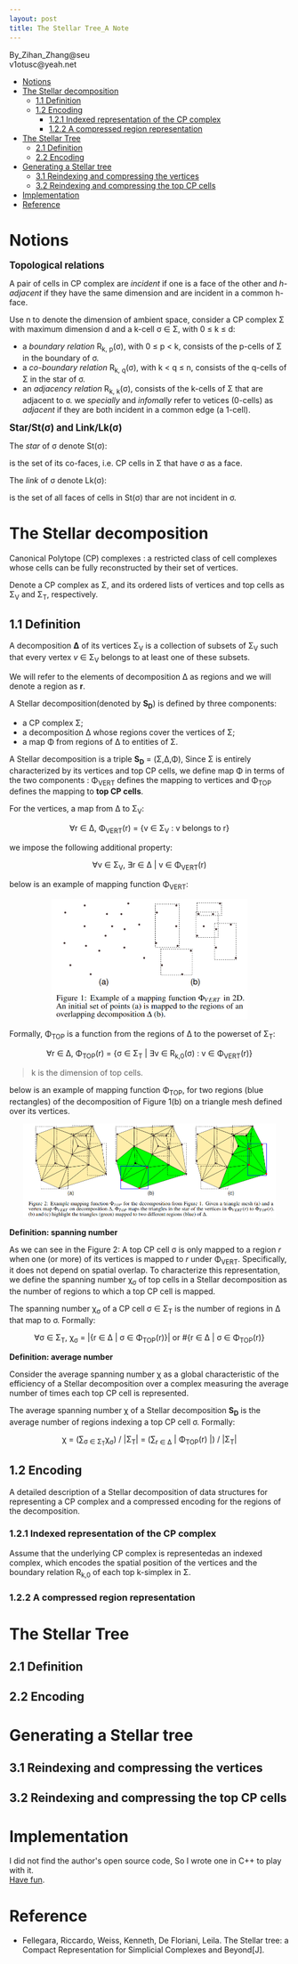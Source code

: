 ```yaml
---
layout: post
title: The Stellar Tree_A Note
---
```


<left>
By_Zihan_Zhang@seu<br/>
v1otusc@yeah.net
</left>

<!-- TOC -->

- [Notions](#notions)
- [The Stellar decomposition](#the-stellar-decomposition)
  - [1.1 Definition](#11-definition)
  - [1.2 Encoding](#12-encoding)
    - [1.2.1 Indexed representation of the CP complex](#121-indexed-representation-of-the-cp-complex)
    - [1.2.2 A compressed region representation](#122-a-compressed-region-representation)
- [The Stellar Tree](#the-stellar-tree)
  - [2.1 Definition](#21-definition)
  - [2.2 Encoding](#22-encoding)
- [Generating a Stellar tree](#generating-a-stellar-tree)
  - [3.1 Reindexing and compressing the vertices](#31-reindexing-and-compressing-the-vertices)
  - [3.2 Reindexing and compressing the top CP cells](#32-reindexing-and-compressing-the-top-cp-cells)
- [Implementation](#implementation)
- [Reference](#reference)

<!-- /TOC -->

# Notions

<big>**Topological relations**</big>

A pair of cells in CP complex are *incident* if one is a face of the other and *h-adjacent* if they have the same dimension and are incident in a common h-face.

Use n to denote the dimension of ambient space, consider a CP complex Σ with maximum dimension d and a k-cell σ ∈ Σ, with 0 ≤ k ≤ d: 

- a *boundary relation* R<sub>k, p</sub>(σ), with 0 ≤ p < k, consists of the p-cells of Σ in the boundary of σ.
- a *co-boundary relation* R<sub>k, q</sub>(σ), with k < q ≤ n, consists of the q-cells of Σ in the star of σ.
- an *adjacency relation* R<sub>k, k</sub>(σ), consists of the k-cells of Σ that are adjacent to σ. we *specially* and *infomally* refer to vetices (0-cells) as *adjacent* if they are both incident in a common edge (a 1-cell).

<big>**Star/St(σ) and Link/Lk(σ)**</big>

The *star* of σ denote St(σ):

is the set of its co-faces, i.e. CP cells in Σ that have σ as a face.

The *link* of σ denote Lk(σ):

is the set of all faces of cells in St(σ) thar are not incident in σ.

# The Stellar decomposition

Canonical Polytope (CP) complexes : a restricted class of cell complexes whose cells can be fully reconstructed by their set of vertices.

Denote a CP complex as Σ, and its ordered lists of vertices and top cells as Σ<sub>V</sub> and Σ<sub>T</sub>, respectively. 

## 1.1 Definition

A decomposition **∆** of its vertices Σ<sub>V</sub> is a collection of subsets of Σ<sub>V</sub> such that every vertex *v* ∈ Σ<sub>V</sub> belongs to at least one of these subsets.

We will refer to the elements of decomposition ∆ as regions and we will denote a region as **r**.

A Stellar decomposition(denoted by **S<sub>D</sub>**) is defined by three components:

- a CP complex Σ;
- a decomposition ∆ whose regions cover the vertices of Σ;
- a map Φ from regions of ∆ to entities of Σ.

A Stellar decomposition is a triple **S<sub>D</sub>** = (Σ,∆,Φ), Since Σ is entirely characterized by its vertices and top CP cells, we define map Φ in terms of the two components : Φ<sub>VERT</sub> defines the mapping to vertices and Φ<sub>TOP</sub> defines the mapping to **top CP cells**.

For the vertices, a map from ∆ to Σ<sub>V</sub>:

<center>
∀r ∈ ∆, Φ<sub>VERT</sub>(r) = {v ∈ Σ<sub>V</sub> : v belongs to r}
</center>

we impose the following additional property:

<center>
∀v ∈ Σ<sub>V</sub>, ∃r ∈ ∆ | v ∈ Φ<sub>VERT</sub>(r)
</center>

below is an example of mapping function Φ<sub>VERT</sub>:

<center>
<img src = "https://raw.githubusercontent.com/v1otusc/PicBed/master/vert_mapping_function.png" width = 70% height = 70%>
</center>

Formally, Φ<sub>TOP</sub> is a function from the regions of ∆ to the powerset of Σ<sub>T</sub>:

<center>
∀r ∈ ∆, Φ<sub>TOP</sub>(r) = {σ ∈ Σ<sub>T</sub> | ∃v ∈ R<sub>k,0</sub>(σ) : v ∈ Φ<sub>VERT</sub>(r)}
</center>

> k is the dimension of top cells.

below is an example of mapping function Φ<sub>TOP</sub>, for two regions (blue rectangles) of the decomposition of Figure 1(b) on a triangle mesh defined over its vertices. 

<center>
<img src = "https://raw.githubusercontent.com/v1otusc/PicBed/master/topcells_mapping_function.png" width = 90% height = 90%>
</center>

**Definition: spanning number**

As we can see in the Figure 2: A top CP cell σ is only mapped to a region *r* when one (or more) of its vertices is mapped to *r* under Φ<sub>VERT</sub>. Specifically, it does not depend on spatial overlap. To characterize this representation, we define the spanning number χ<sub>σ</sub> of top cells in a Stellar decomposition as the number of regions to which a top CP cell is mapped.

The spanning number χ<sub>σ</sub> of a CP cell σ ∈ Σ<sub>T</sub> is the number of regions in ∆ that map to σ. Formally:

<center>
∀σ ∈ Σ<sub>T</sub>, χ<sub>σ</sub> = |{r ∈ ∆ | σ ∈ Φ<sub>TOP</sub>(r)}| or #{r ∈ ∆ | σ ∈ Φ<sub>TOP</sub>(r)}
</center>

**Definition: average number**

Consider the average spanning number χ as a global characteristic of the efficiency of a Stellar decomposition over a complex measuring the average number of times each top CP cell is represented.

The average spanning number χ of a Stellar decomposition **S<sub>D</sub>** is the average number of regions indexing a top CP cell σ. Formally:

<center>
χ = (∑<sub>σ ∈ Σ<sub>T</sub></sub>χ<sub>σ</sub>) / |Σ<sub>T</sub>| = (∑<sub>r ∈ ∆</sub> | Φ<sub>TOP</sub>(r) |) / |Σ<sub>T</sub>|
</center>

## 1.2 Encoding

A detailed description of a Stellar decomposition of data structures for representing a CP complex and a compressed encoding for the regions of the decomposition.

### 1.2.1 Indexed representation of the CP complex

Assume that the underlying CP complex is representedas an indexed complex, which encodes the spatial position of the vertices and the boundary relation R<sub>k,0</sub> of each top k-simplex in Σ.



### 1.2.2 A compressed region representation



# The Stellar Tree


## 2.1 Definition


## 2.2 Encoding

# Generating a Stellar tree

## 3.1 Reindexing and compressing the vertices

## 3.2 Reindexing and compressing the top CP cells

# Implementation

I did not find the author's open source code, So I wrote one in C++ to play with it.<br/>
[Have fun]().

# Reference

- Fellegara, Riccardo, Weiss, Kenneth, De Floriani, Leila. The Stellar tree: a Compact Representation for Simplicial Complexes and Beyond[J].
